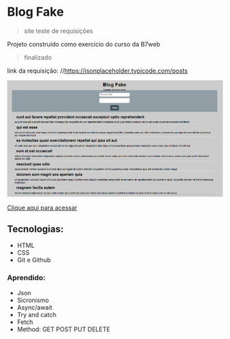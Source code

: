 # Blog Fake
> site teste de requisições 

Projeto construído como exercício do curso da B7web
> finalizado 

link da requisição: //https://jsonplaceholder.typicode.com/posts

![Preview](./.github/Preview.png)

[Clique aqui para acessar](https://rafael-damasceno.github.io/Blog-Fake/)

## Tecnologias:

- HTML
- CSS
- Git e Github

### Aprendido:

- Json
- Sicronismo 
- Async/await 
- Try and catch
- Fetch 
- Method: GET POST PUT DELETE
